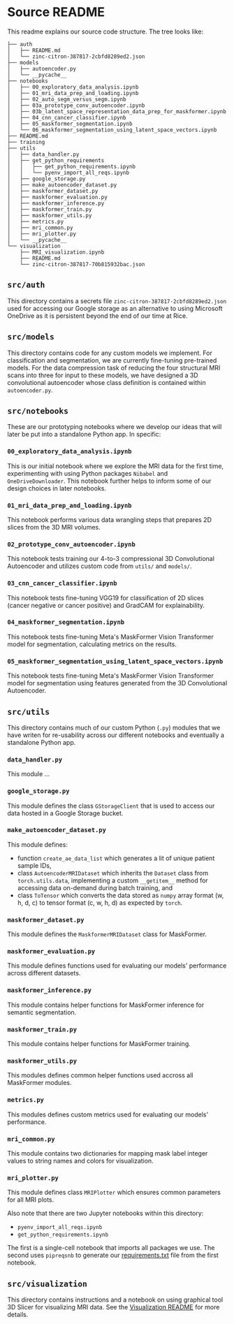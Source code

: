 # Source README

This readme explains our source code structure. The tree looks like:

```
├── auth
│   ├── README.md
│   └── zinc-citron-387817-2cbfd8289ed2.json
├── models
│   ├── autoencoder.py
│   └── __pycache__
├── notebooks
│   ├── 00_exploratory_data_analysis.ipynb
│   ├── 01_mri_data_prep_and_loading.ipynb
│   ├── 02_auto_segm_versus_segm.ipynb
│   ├── 03a_prototype_conv_autoencoder.ipynb
│   ├── 03b_latent_space_representation_data_prep_for_maskformer.ipynb
│   ├── 04_cnn_cancer_classifier.ipynb
│   ├── 05_maskformer_segmentation.ipynb
│   └── 06_maskformer_segmentation_using_latent_space_vectors.ipynb
├── README.md
├── training
├── utils
│   ├── data_handler.py
│   ├── get_python_requirements
│   │   ├── get_python_requirements.ipynb
│   │   └── pyenv_import_all_reqs.ipynb
│   ├── google_storage.py
│   ├── make_autoencoder_dataset.py
│   ├── maskformer_dataset.py
│   ├── maskformer_evaluation.py
│   ├── maskformer_inference.py
│   ├── maskformer_train.py
│   ├── maskformer_utils.py
│   ├── metrics.py
│   ├── mri_common.py
│   ├── mri_plotter.py
│   └── __pycache__
└── visualization
    ├── MRI_visualization.ipynb
    ├── README.md
    └── zinc-citron-387817-70b815932bac.json
```

## `src/auth`

This directory contains a secrets file `zinc-citron-387817-2cbfd8289ed2.json` used for accessing our Google storage as an alternative to using Microsoft OneDrive as it is persistent beyond the end of our time at Rice.

## `src/models`

This directory contains code for any custom models we implement. For classification and segmentation, we are currently fine-tuning  pre-trained models. For the data compression task of reducing the four structural MRI scans into three for input to these models, we have designed a 3D convolutional autoencoder whose class definition is contained within `autoencoder.py`.

## `src/notebooks`

These are our prototyping notebooks where we develop our ideas that will later be put into a standalone Python app. In specific:

### `00_exploratory_data_analysis.ipynb` 

This is our initial notebook where we explore the MRI data for the first time, experimenting with using Python packages `Nibabel` and `OneDriveDownloader`. This notebook further helps to inform some of our design choices in later notebooks.

### `01_mri_data_prep_and_loading.ipynb`

This notebook performs various data wrangling steps that prepares 2D slices from the 3D MRI volumes.

### `02_prototype_conv_autoencoder.ipynb`

This notebook tests training our 4-to-3 compressional 3D Convolutional Autoencoder and utilizes custom code from `utils/` and `models/`.

### `03_cnn_cancer_classifier.ipynb`

This notebook tests fine-tuning VGG19 for classification of 2D slices (cancer negative or cancer positive) and GradCAM for explainability.

### `04_maskformer_segmentation.ipynb`

This notebook tests fine-tuning Meta's MaskFormer Vision Transformer model for segmentation, calculating metrics on the results.

### `05_maskformer_segmentation_using_latent_space_vectors.ipynb`

This notebook tests fine-tuning Meta's MaskFormer Vision Transformer model for segmentation using features generated from the 3D Convolutional Autoencoder.

## `src/utils`

This directory contains much of our custom Python (`.py`) modules that we have writen for re-usability across our different notebooks and eventually a standalone Python app.

### `data_handler.py`

This module ...

### `google_storage.py`

This module defines the class `GStorageClient` that is used to access our data hosted in a Google Storage bucket.

### `make_autoencoder_dataset.py`

This module defines:

* function `create_ae_data_list` which generates a lit of unique patient sample IDs,
* class `AutoencoderMRIDataset` which inherits the `Dataset` class from `torch.utils.data`, implementing a custom `__getitem__` method for accessing data on-demand during batch training, and
* class `ToTensor` which converts the data stored as `numpy` array format (w, h, d, c) to tensor format (c, w, h, d) as expected by `torch`.
  
### `maskformer_dataset.py`

This module defines the `MaskformerMRIDataset` class for MaskFormer.

### `maskformer_evaluation.py`

This module defines functions used for evaluating our models' performance across different datasets.

### `maskformer_inference.py`

This module contains helper functions for MaskFormer inference for semantic segmentation.

### `maskformer_train.py`

This module contains helper functions for MaskFormer training.

### `maskformer_utils.py`

This modules defines common helper functions used accross all MaskFormer modules.

### `metrics.py`

This modules defines custom metrics used for evaluating our models' performance.

### `mri_common.py`

This module contains two dictionaries for mapping mask label integer values to string names and colors for visualization.

### `mri_plotter.py`

This module defines class `MRIPlotter` which ensures common parameters for all MRI plots.

Also note that there are two Jupyter notebooks within this directory:

* `pyenv_import_all_reqs.ipynb`
* `get_python_requirements.ipynb`

The first is a single-cell notebook that imports all packages we use. The second uses `pipreqsnb` to generate our [requirements.txt](../requirements.txt) file from the first notebook.

## `src/visualization`

This directory contains instructions and a notebook on using graphical tool 3D Slicer for visualizing MRI data. See the [Visualization README](visualization/README.md) for more details.



